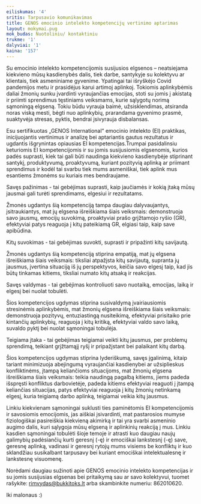 ```yaml
---
eiliskumas: '4'
sritis: Tarpusavio komunikavimas
title: GENOS emocinio intelekto kompetencijų vertinimo aptarimas
layout: mokymai.pug
mok_budas: Nuotoliniu/ kontaktiniu
trukme: '1'
dalyviai: '1'
kaina: '157'
---
```

Su emocinio intelekto kompetencijomis susijusios elgsenos – neatsiejama kiekvieno mūsų kasdienybės dalis, tiek darbe, santykyje su kolektyvu ar klientais, tiek asmeniniame gyvenime. Ypatingai tai išryškėjo Covid pandemijos metu ir prasidėjus karui artimoj aplinkoj. Tokiomis aplinkybėmis daliai žmonių sunku įvardinti vyraujančias emocijas, stoti su jomis į akistatą ir priimti sprendimus tęstiniams veiksmams, kurie sąlygotų norimą sąmoningą elgseną. Tokiu būdu vyrauja baimė, užsisklendimas, atsiranda noras viską mesti, bėgti nuo aplinkybių, prarandama gyvenimo prasmė, suaktyvėja stresas, pyktis, bendrai įsivyrauja disbalansas.

Esu sertifikuotas „GENOS International“ emocinio intelekto (EI) praktikas, inicijuojantis vertinimus ir analizę bei aptariantis gautus rezultatus ir ugdantis išgrynintas opiausias EI kompetencijas.Trumpai pasidalinsiu keturiomis EI kompetencijomis ir su jomis susijusiomis elgsenomis, kurios padės suprasti, kiek tai gali būti naudinga kiekvieno kasdienybėje stiprinant santykį, produktyvumą, proaktyvumą, kuriant pozityvią aplinką ar priimant sprendimus ir kodėl tai svarbu tiek mums asmeniškai, tiek aplink mus esantiems žmonėms su kuriais mes bendraujame.

Savęs pažinimas - tai gebėjimas suprasti, kaip jaučiamės ir kokią įtaką mūsų jausmai gali turėti sprendimams, elgesiui ir rezultatams.

Žmonės ugdantys šią kompetenciją tampa daugiau dalyvaujantys, įsitraukiantys, mat jų elgsena išreiškiama šiais veiksmais: demonstruoja savo jausmų, emocijų suvokimą, proaktyviai prašo grįžtamojo ryšio (GR), efektyviai patys reaguoja į kitų pateikiamą GR, elgiasi taip, kaip save apibūdina.

Kitų suvokimas - tai gebėjimas suvokti, suprasti ir pripažinti kitų savijautą.

Žmonės ugdantys šią kompetenciją stiprina empatiją, mat jų elgsena išreiškiama šiais veiksmais: tiksliai atpažįsta kitų savijautą, supranta jų jausmus, įvertina situaciją iš jų perspektyvos, keičia savo elgesį taip, kad jis būtų tinkamas kitiems, tiksliai numato kitų atsaką ir reakcijas.

Savęs valdymas - tai gebėjimas kontroliuoti savo nuotaiką, emocijas, laiką ir elgesį bei nuolat tobulėti.

Šios kompetencijos ugdymas stiprina susivaldymą įvairiausiomis stresinėmis aplinkybėmis, mat žmonių elgsena išreiškiama šiais veiksmais: demonstruoja pozityvų, entuziastingą nusiteikimą, efektyviai prisitaiko prie kintančių aplinkybių, reaguoja į kitų kritiką, efektyviai valdo savo laiką, suvaldo pyktį bei nuolat sąmoningai tobulėja.

Teigiama įtaka - tai gebėjimas teigiamai veikti kitų jausmus, per problemų sprendimą, teikiant grįžtamąjį ryšį ir pripažįstant bei palaikant kitų darbą.

Šios kompetencijos ugdymas stiprina lyderiškumą, savęs įgalinimą, kitaip tariant minimizuoja abejingumą vyraujančiai kasdienybei ar užsiplieskus konfliktinėms, įtampą keliančioms situacijoms, mat žmonių elgsena išreiškiama šiais veiksmais: teikia naudingą pagalbą kitiems, jiems padeda išspręsti konfliktus darbovietėje, padeda kitiems efektyviai reaguoti į įtampą keliančias situacijas, patys efektyviai reaguoja į kitų žmonių netinkamą elgesį, kuria teigiamą darbo aplinką, teigiamai veikia kitų jausmus.

Linkiu kiekvienam sąmoningai suklusti ties paminėtomis EI kompetencijomis ir savosiomis emocijomis, jas aiškiai įsivardinti, mat pastarosios mumyse fiziologiškai pasireiškia kiekvieną akimirką ir tai yra svarbi asmeninio augimo dalis, kuri sąlygoja mūsų elgseną ir aplinkinių reakciją į mus. Linkiu kasdien sąmoningai tobulėti šioje temoje ir atrasti kuo daugiau naujų galimybių padėsiančių kurti geresnį (-ę) ir emociškai lankstesnį (-ę) save, geresnę aplinką, vadinasi ir geresnį rytojų mums visiems be konfliktų ir kuo sklandžiau susikalbant tarpusavy bei kuriant emociškai intelektualesnę ir lankstesnę visuomenę.

Norėdami daugiau sužinoti apie GENOS emocinio intelekto kompetencijas ir su jomis susijusias elgsenas bei pritaikymą sau ar savo kolektyvui, tuomet rašykite: rimvydas@bukkitoks.lt arba skambinkite numeriu: 862010620.

Iki malonaus :)
